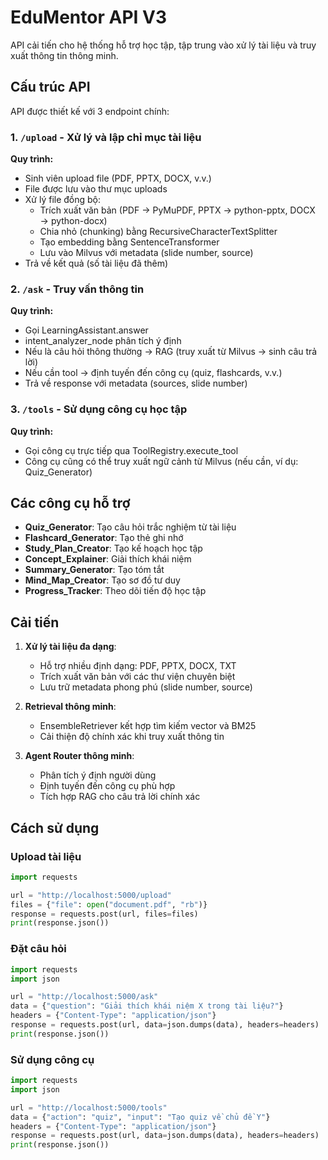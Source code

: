 # EduMentor API V3

API cải tiến cho hệ thống hỗ trợ học tập, tập trung vào xử lý tài liệu và truy xuất thông tin thông minh.

## Cấu trúc API

API được thiết kế với 3 endpoint chính:

### 1. `/upload` - Xử lý và lập chỉ mục tài liệu

**Quy trình:**
- Sinh viên upload file (PDF, PPTX, DOCX, v.v.)
- File được lưu vào thư mục uploads
- Xử lý file đồng bộ:
  - Trích xuất văn bản (PDF → PyMuPDF, PPTX → python-pptx, DOCX → python-docx)
  - Chia nhỏ (chunking) bằng RecursiveCharacterTextSplitter
  - Tạo embedding bằng SentenceTransformer
  - Lưu vào Milvus với metadata (slide number, source)
- Trả về kết quả (số tài liệu đã thêm)

### 2. `/ask` - Truy vấn thông tin

**Quy trình:**
- Gọi LearningAssistant.answer
- intent_analyzer_node phân tích ý định
- Nếu là câu hỏi thông thường → RAG (truy xuất từ Milvus → sinh câu trả lời)
- Nếu cần tool → định tuyến đến công cụ (quiz, flashcards, v.v.)
- Trả về response với metadata (sources, slide number)

### 3. `/tools` - Sử dụng công cụ học tập

**Quy trình:**
- Gọi công cụ trực tiếp qua ToolRegistry.execute_tool
- Công cụ cũng có thể truy xuất ngữ cảnh từ Milvus (nếu cần, ví dụ: Quiz_Generator)

## Các công cụ hỗ trợ

- **Quiz_Generator**: Tạo câu hỏi trắc nghiệm từ tài liệu
- **Flashcard_Generator**: Tạo thẻ ghi nhớ
- **Study_Plan_Creator**: Tạo kế hoạch học tập
- **Concept_Explainer**: Giải thích khái niệm
- **Summary_Generator**: Tạo tóm tắt
- **Mind_Map_Creator**: Tạo sơ đồ tư duy
- **Progress_Tracker**: Theo dõi tiến độ học tập

## Cải tiến

1. **Xử lý tài liệu đa dạng**:
   - Hỗ trợ nhiều định dạng: PDF, PPTX, DOCX, TXT
   - Trích xuất văn bản với các thư viện chuyên biệt
   - Lưu trữ metadata phong phú (slide number, source)

2. **Retrieval thông minh**:
   - EnsembleRetriever kết hợp tìm kiếm vector và BM25
   - Cải thiện độ chính xác khi truy xuất thông tin

3. **Agent Router thông minh**:
   - Phân tích ý định người dùng
   - Định tuyến đến công cụ phù hợp
   - Tích hợp RAG cho câu trả lời chính xác

## Cách sử dụng

### Upload tài liệu

```python
import requests

url = "http://localhost:5000/upload"
files = {"file": open("document.pdf", "rb")}
response = requests.post(url, files=files)
print(response.json())
```

### Đặt câu hỏi

```python
import requests
import json

url = "http://localhost:5000/ask"
data = {"question": "Giải thích khái niệm X trong tài liệu?"}
headers = {"Content-Type": "application/json"}
response = requests.post(url, data=json.dumps(data), headers=headers)
print(response.json())
```

### Sử dụng công cụ

```python
import requests
import json

url = "http://localhost:5000/tools"
data = {"action": "quiz", "input": "Tạo quiz về chủ đề Y"}
headers = {"Content-Type": "application/json"}
response = requests.post(url, data=json.dumps(data), headers=headers)
print(response.json())
```